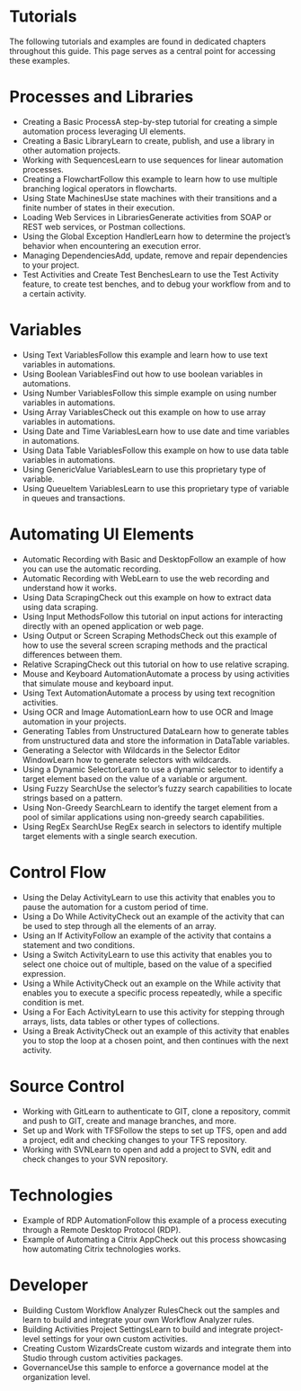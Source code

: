 ﻿# Tutorials

The following tutorials and examples are found in dedicated chapters throughout this
            guide. This page serves as a central point for accessing these examples.

# Processes and Libraries

* Creating a Basic ProcessA step-by-step tutorial for creating a simple automation process leveraging UI elements.
* Creating a Basic LibraryLearn to create, publish, and use a library in other automation projects.
* Working with SequencesLearn to use sequences for linear automation processes.
* Creating a FlowchartFollow this example to learn how to use multiple branching logical operators in flowcharts.
* Using State MachinesUse state machines with their transitions and a finite number of states in their execution.
* Loading Web Services in LibrariesGenerate activities from SOAP or REST web services, or Postman collections.
* Using the Global Exception HandlerLearn how to determine the project’s behavior when encountering an execution error.
* Managing DependenciesAdd, update, remove and repair dependencies to your project.
* Test Activities and Create Test BenchesLearn to use the Test Activity feature, to create test benches, and to debug your workflow from and to a certain activity.

# Variables

* Using Text VariablesFollow this example and learn how to use text variables in automations.
* Using Boolean VariablesFind out how to use boolean variables in automations.
* Using Number VariablesFollow this simple example on using number variables in automations.
* Using Array VariablesCheck out this example on how to use array variables in automations.
* Using Date and Time VariablesLearn how to use date and time variables in automations.
* Using Data Table VariablesFollow this example on how to use data table variables in automations.
* Using GenericValue VariablesLearn to use this proprietary type of variable.
* Using QueueItem VariablesLearn to use this proprietary type of variable in queues and transactions.

# Automating UI Elements

* Automatic Recording with Basic and DesktopFollow an example of how you can use the automatic recording.
* Automatic Recording with WebLearn to use the web recording and understand how it works.
* Using Data ScrapingCheck out this example on how to extract data using data scraping.
* Using Input MethodsFollow this tutorial on input actions for interacting directly with an opened application or web page.
* Using Output or Screen Scraping MethodsCheck out this example of how to use the several screen scraping methods and the practical differences between them.
* Relative ScrapingCheck out this tutorial on how to use relative scraping.
* Mouse and Keyboard AutomationAutomate a process by using activities that simulate mouse and keyboard input.
* Using Text AutomationAutomate a process by using text recognition activities.
* Using OCR and Image AutomationLearn how to use OCR and Image automation in your projects.
* Generating Tables from Unstructured DataLearn how to generate tables from unstructured data and store the information in DataTable variables.
* Generating a Selector with Wildcards in the Selector Editor WindowLearn how to generate selectors with wildcards.
* Using a Dynamic SelectorLearn to use a dynamic selector to identify a target element based on the value of a variable or argument.
* Using Fuzzy SearchUse the selector’s fuzzy search capabilities to locate strings based on a pattern.
* Using Non-Greedy SearchLearn to identify the target element from a pool of similar applications using non-greedy search capabilities.
* Using RegEx SearchUse RegEx search in selectors to identify multiple target elements with a single search execution.

# Control Flow

* Using the Delay ActivityLearn to use this activity that enables you to pause the automation for a custom period of time.
* Using a Do While ActivityCheck out an example of the activity that can be used to step through all the elements of an array.
* Using an If ActivityFollow an example of the activity that contains a statement and two conditions.
* Using a Switch ActivityLearn to use this activity that enables you to select one choice out of multiple, based on the value of a specified expression.
* Using a While ActivityCheck out an example on the While activity that enables you to execute a specific process repeatedly, while a specific condition is met.
* Using a For Each ActivityLearn to use this activity for stepping through arrays, lists, data tables or other types of collections.
* Using a Break ActivityCheck out an example of this activity that enables you to stop the loop at a chosen point, and then continues with the next activity.

# Source Control

* Working with GitLearn to authenticate to GIT, clone a repository, commit and push to GIT, create and manage branches, and more.
* Set up and Work with TFSFollow the steps to set up TFS, open and add a project, edit and checking changes to your TFS repository.
* Working with SVNLearn to open and add a project to SVN, edit and check changes to your SVN repository.

# Technologies

* Example of RDP AutomationFollow this example of a process executing through a Remote Desktop Protocol (RDP).
* Example of Automating a Citrix AppCheck out this process showcasing how automating Citrix technologies works.

# Developer

* Building Custom Workflow Analyzer RulesCheck out the samples and learn to build and integrate your own Workflow Analyzer rules.
* Building Activities Project SettingsLearn to build and integrate project-level settings for your own custom activities.
* Creating Custom WizardsCreate custom wizards and integrate them into Studio through custom activities packages.
* GovernanceUse this sample to enforce a governance model at the organization level.
